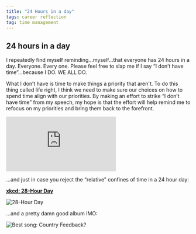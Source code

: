 ```yaml
---
title: "24 Hours in a day"
tags: career reflection
tag: time management
---
```


## 24 hours in a day

I repeatedly find myself reminding…myself…that everyone has 24 hours in a day. Everyone. Every one. Please feel free to slap me if I say “I don’t have time”…because I DO. WE ALL DO.

What I don’t have is time to make things a priority that aren't. To do this thing called life right, I think we need to make sure our choices on how to spend time align with our priorities. By making an effort to strike “I don’t have time” from my speech, my hope is that the effort will help remind me to refocus on my priorities and bring them back to the forefront.

<iframe src="https://medium.com/media/8407511ea24b82b54d21cb34941e753b" frameborder=0></iframe>

…and just in case you reject the “relative” confines of time in a 24 hour day:

[**xkcd: 28-Hour Day**](https://xkcd.com/320/)

![28-Hour Day](https://imgs.xkcd.com/comics/28_hour_day.png)

…and a pretty damn good album IMO:

![Best song: Country Feedback?](https://cdn-images-1.medium.com/max/2000/1*hyZ6hlH6neVpxlOhkS9U-Q.jpeg)

